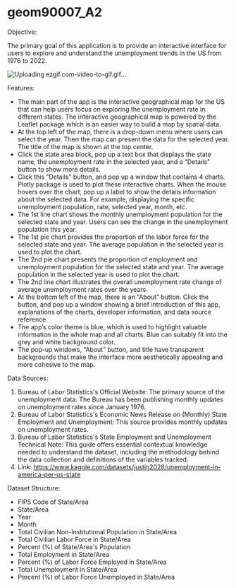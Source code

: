 # geom90007_A2

Objective:

The primary goal of this application is to provide an interactive interface for users to explore and understand the unemployment trends in the US from 1976 to 2022.

![Uploading ezgif.com-video-to-gif.gif…]()


Features:

- The main part of the app is the interactive geographical map for the US that can help users focus on exploring the unemployment rate in different states. The interactive geographical map is powered by the Leaflet package which is an easier way to build a map by spatial data.
- At the top left of the map, there is a drop-down menu where users can select the year. Then the map can present the data for the selected year. The title of the map is shown at the top center.
- Click the state area block, pop up a text box that displays the state name, the unemployment rate in the selected year, and a “Details" button to show more details.
- Click this “Details" button, and pop up a window that contains 4 charts. Plotly package is used to plot these interactive charts. When the mouse hovers over the chart, pop up a label to show the details information about the selected data. For example, displaying the specific unemployment population, rate, selected year, month, etc.
- The 1st line chart shows the monthly unemployment population for the selected state and year. Users can see the change in the unemployment population this year.
- The 1st pie chart provides the proportion of the labor force for the selected state and year. The average population in the selected year is used to plot the chart.
- The 2nd pie chart presents the proportion of employment and unemployment population for the selected state and year. The average population in the selected year is used to plot the chart.
- The 2nd line chart illustrates the overall unemployment rate change of average unemployment rates over the years.
- At the bottom left of the map, there is an “About” button. Click the button, and pop up a window showing a brief introduction of this app, explanations of the charts, developer information, and data source reference.
- The app’s color theme is blue, which is used to highlight valuable information in the whole map and all charts. Blue can suitably fit into the grey and white background color.
- The pop-up windows, “About” button, and title have transparent backgrounds that make the interface more aesthetically appealing and more cohesive to the map.


Data Sources:

1. Bureau of Labor Statistics's Official Website: The primary source of the unemployment data. The Bureau has been publishing monthly updates on unemployment rates since January 1976.
2. Bureau of Labor Statistics's Economic News Release on (Monthly) State Employment and Unemployment: This source provides monthly updates on unemployment rates.
3. Bureau of Labor Statistics's State Employment and Unemployment Technical Note: This guide offers essential contextual knowledge needed to understand the dataset, including the methodology behind the data collection and definitions of the variables tracked.
4. Link: https://www.kaggle.com/datasets/justin2028/unemployment-in-america-per-us-state


Dataset Structure:

- FIPS Code of State/Area
- State/Area
- Year
- Month
- Total Civilian Non-Institutional Population in State/Area
- Total Civilian Labor Force in State/Area
- Percent (%) of State/Area's Population
- Total Employment in State/Area
- Percent (%) of Labor Force Employed in State/Area
- Total Unemployment in State/Area
- Percent (%) of Labor Force Unemployed in State/Area

